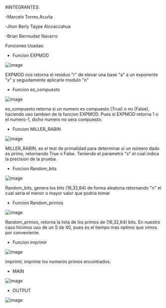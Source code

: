 #INTEGRANTES:

-Marcelo Torres Acuña

-Jhon Berly Taype Alccaccahua

-Brian Bermudez Navarro

Funciones Usadas:

- Funcion EXPMOD

![image](https://user-images.githubusercontent.com/90937895/171772814-ee3eb34b-74dc-4e84-8601-ee4861836e0a.png)

EXPMOD nos retorna el residuo "r" de elevar una base "a" a un exponente "x" y seguidamente aplicarle modulo "n"

- Funcion es_compuesto

![image](https://user-images.githubusercontent.com/90937895/171772852-2e1a27a5-75bb-48a3-93e9-876cc01fc9b9.png)

es_compuesto retorna si un numero es compuesto (True) o no (False), haciendo uso tambien de la funcion EXPMOD. Pues si EXPMOD retorna 1 o el numero-1, dicho numero no sera compuesto.

- Funcion MILLER_RABIN

![image](https://user-images.githubusercontent.com/90937895/171772896-e7c47f6d-f146-4da4-b927-5456c4e3390d.png)

MILLER_RABIN, es el test de primalidad para determinar si un número dado es primo, retornando True o False. Teniendo el parametro "s" el cual indica la precision de la prueba.

- Funcion Random_bits

![image](https://user-images.githubusercontent.com/90937895/171772941-771e5945-6c8f-43f3-b468-33fd3abdfa63.png)

Random_bits, genera los bits (16,32,64) de forma aleatoria retornando "n" el cual seria el menor o mayor valor que podria tomar 

- Funcion Random_primos

![image](https://user-images.githubusercontent.com/90937895/171772991-df748d9f-b432-4f5e-8c3f-dcb2ddb8d253.png)

Random_primos, retorna la lista de los primos de (16,32,64) bits. En nuestro caso hicimos uso de un S de 40, pues es el tiempo mas optimo que vimos por conveniente.

- Funcion imprimir

![image](https://user-images.githubusercontent.com/90937895/171773009-5e852b47-7c24-4895-9219-8619a9c8b265.png)

imprimir, imprime los numeros primos encontrados.

- MAIN

![image](https://user-images.githubusercontent.com/90937895/171773126-9df90034-ebeb-4903-8ed2-fcb112a7496c.png)

- OUTPUT

![image](https://user-images.githubusercontent.com/90937895/171773227-279f7c65-2752-4551-a96a-86980e7a3387.png)
